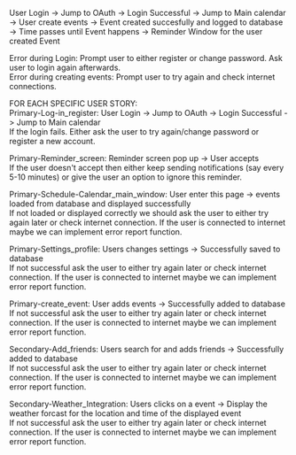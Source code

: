 User Login -> Jump to OAuth -> Login Successful -> Jump to Main calendar -> User create events -> Event created succesfully and logged to database -> Time passes until Event happens -> Reminder Window for the user created Event 

Error during Login: Prompt user to either register or change password. Ask user to login again afterwards.  
Error during creating events: Prompt user to try again and check internet connections. 

FOR EACH SPECIFIC USER STORY:  
Primary-Log-in_register: User Login -> Jump to OAuth -> Login Successful -> Jump to Main calendar  
If the login fails. Either ask the user to try again/change password or register a new account.  

Primary-Reminder_screen: Reminder screen pop up -> User accepts  
If the user doesn't accept then either keep sending notifications (say every 5-10 minutes) or give the user an option to ignore this reminder.  

Primary-Schedule-Calendar_main_window: User enter this page -> events loaded from database and displayed successfully  
If not loaded or displayed correctly we should ask the user to either try again later or check internet connection. If the user is connected to internet maybe we can implement error report function.  

Primary-Settings_profile: Users changes settings  -> Successfully saved to database  
If not successful ask the user to either try again later or check internet connection. If the user is connected to internet maybe we can implement error report function.  

Primary-create_event: User adds events -> Successfully added to database  
If not successful ask the user to either try again later or check internet connection. If the user is connected to internet maybe we can implement error report function.  

Secondary-Add_friends: Users search for and adds friends -> Successfully added to database  
If not successful ask the user to either try again later or check internet connection. If the user is connected to internet maybe we can implement error report function.  

Secondary-Weather_Integration: Users clicks on a event -> Display the weather forcast for the location and time of the displayed event  
If not successful ask the user to either try again later or check internet connection. If the user is connected to internet maybe we can implement error report function.  
